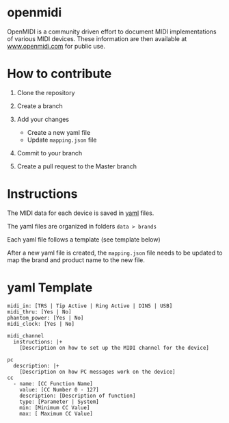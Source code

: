 # openmidi
OpenMIDI is a community driven effort to document MIDI implementations of various MIDI devices. These information are then available at www.openmidi.com for public use.

# How to contribute
1. Clone the repository
2. Create a branch
3. Add your changes
   - Create a new yaml file
   - Update `mapping.json` file
   
4. Commit to your branch
5. Create a pull request to the Master branch

# Instructions
The MIDI data for each device is saved in [yaml](https://docs.ansible.com/ansible/latest/reference_appendices/YAMLSyntax.html) files. 

The yaml files are organized in folders `data > brands`

Each yaml file follows a template (see template below)

After a new yaml file is created, the `mapping.json` file needs to be updated to map the brand and product name to the new file.

# yaml Template
    midi_in: [TRS | Tip Active | Ring Active | DIN5 | USB]
    midi_thru: [Yes | No]
    phantom_power: [Yes | No]
    midi_clock: [Yes | No]

    midi_channel
      instructions: |+
        [Description on how to set up the MIDI channel for the device]

    pc
      description: |+
        [Description on how PC messages work on the device]
    cc
      - name: [CC Function Name]
        value: [CC Number 0 - 127]
        description: [Description of function]
        type: [Parameter | System]
        min: [Minimum CC Value]
        max: [ Maximum CC Value]


